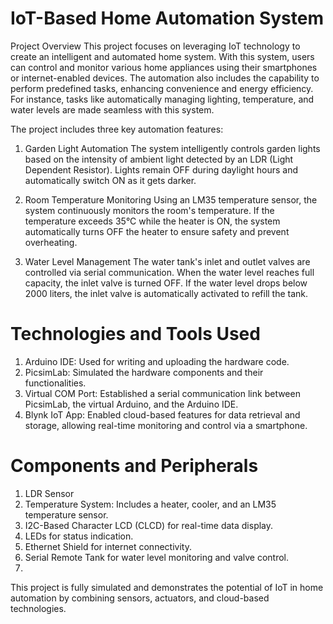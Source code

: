 # IoT-Based Home Automation System 
Project Overview
This project focuses on leveraging IoT technology to create an intelligent and automated home system. With this system, users can control and monitor various home appliances using their smartphones or internet-enabled devices. The automation also includes the capability to perform predefined tasks, enhancing convenience and energy efficiency. For instance, tasks like automatically managing lighting, temperature, and water levels are made seamless with this system.

The project includes three key automation features:

1. Garden Light Automation
The system intelligently controls garden lights based on the intensity of ambient light detected by an LDR (Light Dependent Resistor). Lights remain OFF during daylight hours and automatically switch ON as it gets darker.

2. Room Temperature Monitoring
Using an LM35 temperature sensor, the system continuously monitors the room's temperature. If the temperature exceeds 35°C while the heater is ON, the system automatically turns OFF the heater to ensure safety and prevent overheating.

3. Water Level Management
The water tank's inlet and outlet valves are controlled via serial communication. When the water level reaches full capacity, the inlet valve is turned OFF. If the water level drops below 2000 liters, the inlet valve is automatically activated to refill the tank.

# Technologies and Tools Used

1. Arduino IDE: Used for writing and uploading the hardware code.
2. PicsimLab: Simulated the hardware components and their functionalities.
3. Virtual COM Port: Established a serial communication link between PicsimLab, the virtual Arduino, and the Arduino IDE.
4. Blynk IoT App: Enabled cloud-based features for data retrieval and storage, allowing real-time monitoring and control via a smartphone.

# Components and Peripherals

1. LDR Sensor
2. Temperature System: Includes a heater, cooler, and an LM35 temperature sensor.
3. I2C-Based Character LCD (CLCD) for real-time data display.
4. LEDs for status indication.
5. Ethernet Shield for internet connectivity.
6. Serial Remote Tank for water level monitoring and valve control.
7. 
This project is fully simulated and demonstrates the potential of IoT in home automation by combining sensors, actuators, and cloud-based technologies.
